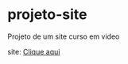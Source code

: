 # projeto-site
Projeto de um site curso em video

site: [Clique aqui](https://rafamilagre.github.io/projeto-site/index.html)
